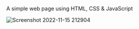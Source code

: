A simple web page using HTML, CSS & JavaScript

![Screenshot 2022-11-15 212904](https://user-images.githubusercontent.com/85480387/201969109-83ef1fbf-a9c4-409b-8964-2bf4310fa184.jpg)
